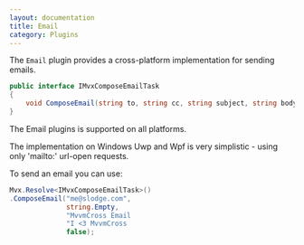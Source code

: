 ```yaml
---
layout: documentation
title: Email
category: Plugins
---
```

The `Email` plugin provides a cross-platform implementation for sending emails.

```c#
public interface IMvxComposeEmailTask
{
    void ComposeEmail(string to, string cc, string subject, string body, bool isHtml);
}
```

The Email plugins is supported on all platforms.

The implementation on Windows Uwp and Wpf is very simplistic - using only 'mailto:' url-open requests.

To send an email you can use:

```c#
Mvx.Resolve<IMvxComposeEmailTask>()
.ComposeEmail("me@slodge.com",
              string.Empty,
              "MvvmCross Email
              "I <3 MvvmCross
              false);
```

